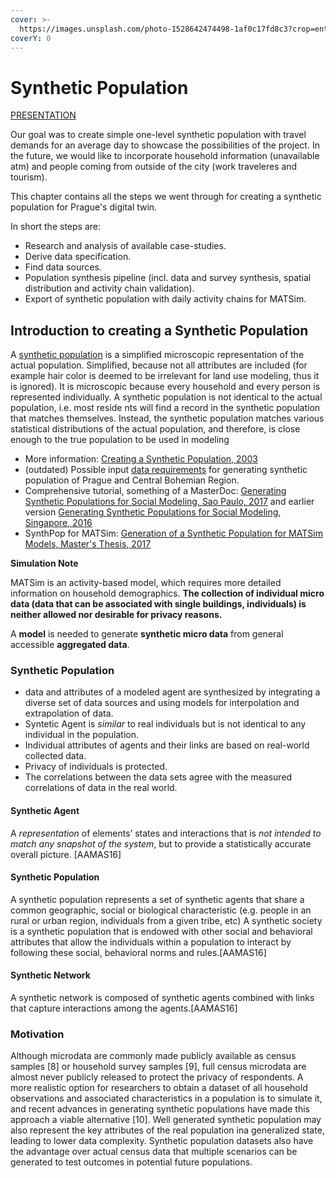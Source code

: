 ```yaml
---
cover: >-
  https://images.unsplash.com/photo-1528642474498-1af0c17fd8c3?crop=entropy&cs=srgb&fm=jpg&ixid=MnwxOTcwMjR8MHwxfHNlYXJjaHw5fHxwZW9wbGV8ZW58MHx8fHwxNjQ4NDgyODY5&ixlib=rb-1.2.1&q=85
coverY: 0
---
```


# Synthetic Population

[PRESENTATION](./)

Our goal was to create simple one-level synthetic population with travel demands for an average day to showcase the possibilities of the project. In the future, we would like to incorporate household information (unavailable atm) and people coming from outside of the city (work traveleres and tourism).

This chapter contains all the steps we went through for creating a synthetic population for Prague's digital twin.

In short the steps are:

* Research and analysis of available case-studies.
* Derive data specification.
* Find data sources.
* Population synthesis pipeline (incl. data and survey synthesis, spatial distribution and activity chain validation).
* Export of synthetic population with daily activity chains for MATSim.

## Introduction to creating a Synthetic Population

A [synthetic population](https://silo.zone/synPop.html) is a simplified microscopic representation of the actual population. Simplified, because not all attributes are included (for example hair color is deemed to be irrelevant for land use modeling, thus it is ignored). It is microscopic because every household and every person is represented individually. A synthetic population is not identical to the actual population, i.e. most reside nts will find a record in the synthetic population that matches themselves. Instead, the synthetic population matches various statistical distributions of the actual population, and therefore, is close enough to the true population to be used in modeling

* More information: [Creating a Synthetic Population, 2003](http://moeckel.github.io/rm/doc/2003\_moeckel\_etal\_synpop\_cupum.pdf)
* (outdated) Possible input [data requirements](https://docs.google.com/document/d/1xIxFxnPrZ9Fja\_9PfYYTN6YLcxZzfu4d14OFNExxBMU/edit?usp=sharing) for generating synthetic population of Prague and Central Bohemian Region.
* Comprehensive tutorial, something of a MasterDoc: [Generating Synthetic Populations for Social Modeling, Sao Paulo, 2017](https://nssac.bii.virginia.edu/\~swarup/synthetic\_population\_tutorial\_2/AAMAS\_2017\_generating\_synthetic\_populations\_for\_social\_modeling\_full\_tutorial.pdf) and earlier version [Generating Synthetic Populations for Social Modeling, Singapore, 2016](https://biocomplexity.virginia.edu/sites/default/files/staff/AAMAS\_2016\_generating\_synthetic\_populations\_for\_social\_modeling\_full\_tutorial.pdf)
* SynthPop for MATSim: [Generation of a Synthetic Population for MATSim Models, Master's Thesis, 2017](https://diglib.tugraz.at/download.php?id=5aa247f495fb1\&location=browse)

**Simulation Note**

MATSim is an activity-based model, which requires more detailed information on household demographics. **The collection of individual micro data (data that can be associated with single buildings, individuals) is neither allowed nor desirable for privacy reasons.**

A **model** is needed to generate **synthetic micro data** from general accessible **aggregated data**.

### Synthetic Population

* data and attributes of a modeled agent are synthesized by integrating a diverse set of data sources and using models for interpolation and extrapolation of data.
* Syntetic Agent is _similar_ to real individuals but is not identical to any individual in the population.
* Individual attributes of agents and their links are based on real-world collected data.
* Privacy of individuals is protected.
* The correlations between the data sets agree with the measured correlations of data in the real world.

#### Synthetic Agent

A _representation_ of elements’ states and interactions that is _not intended to match any snapshot of the system_, but to provide a statistically accurate overall picture. \[AAMAS16]

#### Synthetic Population

A synthetic population represents a set of synthetic agents that share a common geographic, social or biological characteristic (e.g. people in an rural or urban region, individuals from a given tribe, etc) A synthetic society is a synthetic population that is endowed with other social and behavioral attributes that allow the individuals within a population to interact by following these social, behavioral norms and rules.\[AAMAS16]

#### Synthetic Network

A synthetic network is composed of synthetic agents combined with links that capture interactions among the agents.\[AAMAS16]

### Motivation

Although microdata are commonly made publicly available as census samples \[8] or household survey samples \[9], full census microdata are almost never publicly released to protect the privacy of respondents. A more realistic option for researchers to obtain a dataset of all household observations and associated characteristics in a population is to simulate it, and recent advances in generating synthetic populations have made this approach a viable alternative \[10]. Well generated synthetic population may also represent the key attributes of the real population ina generalized state, leading to lower data complexity. Synthetic population datasets also have the advantage over actual census data that multiple scenarios can be generated to test outcomes in potential future populations.
